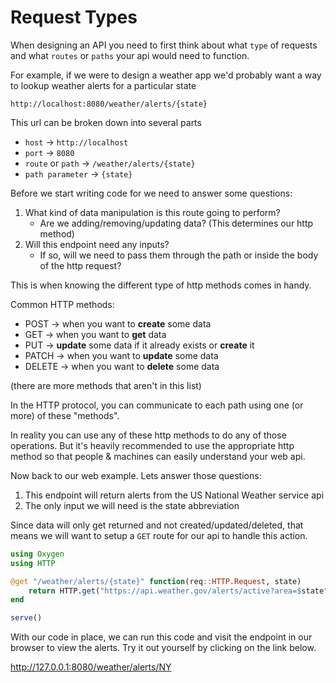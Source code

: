 # Request Types 

When designing an API you need to first think about what `type` of requests
and what `routes` or `paths` your api would need to function. 

For example, if we were to design a weather app we'd probably want a way to lookup weather alerts for a particular state

```
http://localhost:8080/weather/alerts/{state}
```

This url can be broken down into several parts 
- `host` &rarr; `http://localhost`
- `port` &rarr; `8080`
- `route` or `path` &rarr; `/weather/alerts/{state}`
- `path parameter` &rarr; `{state}`

Before we start writing code for we need to answer some questions: 
1. What kind of data manipulation is this route going to perform?
    - Are we adding/removing/updating data? (This determines our http method)
2. Will this endpoint need any inputs?
    - If so, will we need to pass them through the path or inside the body of the http request?

This is when knowing the different type of http methods comes in handy.

Common HTTP methods:

- POST &rarr; when you want to **create** some data
- GET &rarr; when you want to **get** data
- PUT &rarr; **update** some data if it already exists or **create** it
- PATCH &rarr; when you want to **update** some data
- DELETE &rarr; when you want to **delete** some data

(there are more methods that aren't in this list)

In the HTTP protocol, you can communicate to each path using one (or more) of these "methods".

In reality you can use any of these http methods to do any of those operations. But it's heavily recommended to use the appropriate http method so that people & machines can easily understand your web api. 

Now back to our web example. Lets answer those questions:

1. This endpoint will return alerts from the US National Weather service api
2. The only input we will need is the state abbreviation

Since data will only get returned and not created/updated/deleted, that means we will want to setup a `GET` route for our api to handle this action.

```julia
using Oxygen
using HTTP

@get "/weather/alerts/{state}" function(req::HTTP.Request, state)
    return HTTP.get("https://api.weather.gov/alerts/active?area=$state")
end

serve() 
```

With our code in place, we can run this code and visit the endpoint in our browser to view the alerts. Try it out yourself by clicking on the link below. 

http://127.0.0.1:8080/weather/alerts/NY
